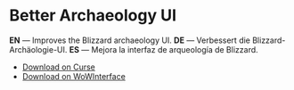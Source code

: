 Better Archaeology UI
=======================

**EN** — Improves the Blizzard archaeology UI.
**DE** — Verbessert die Blizzard-Archäologie-UI.
**ES** — Mejora la interfaz de arqueología de Blizzard.

* [Download on Curse](https://mods.curse.com/addons/wow/better-archaeology-ui)
* [Download on WoWInterface](http://www.wowinterface.com/downloads/info23693-BetterArchaeologyUI.html)

